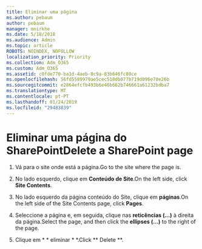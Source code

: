 ```yaml
---
title: Eliminar uma página
ms.author: pebaum
author: pebaum
manager: mnirkhe
ms.date: 5/18/2018
ms.audience: Admin
ms.topic: article
ROBOTS: NOINDEX, NOFOLLOW
localization_priority: Priority
ms.collection: Adm_O365
ms.custom: Adm_O365
ms.assetid: c0fde770-ba1d-4aeb-8c9a-83b646fc80ce
ms.openlocfilehash: 56fd5589979ae5cec510db077b719d096e70e26b
ms.sourcegitcommit: e2864efcfb493b6e46b662b746661a61232bdba7
ms.translationtype: MT
ms.contentlocale: pt-PT
ms.lasthandoff: 01/24/2019
ms.locfileid: "29483839"
---
```

# <a name="delete-a-sharepoint-page"></a><span data-ttu-id="0ce8f-102">Eliminar uma página do SharePoint</span><span class="sxs-lookup"><span data-stu-id="0ce8f-102">Delete a SharePoint page</span></span>

1. <span data-ttu-id="0ce8f-103">Vá para o site onde está a página.</span><span class="sxs-lookup"><span data-stu-id="0ce8f-103">Go to the site where the page is.</span></span>
    
2. <span data-ttu-id="0ce8f-104">No lado esquerdo, clique em **Conteúdo de Site**.</span><span class="sxs-lookup"><span data-stu-id="0ce8f-104">On the left side, click **Site Contents**.</span></span> 
    
3. <span data-ttu-id="0ce8f-105">No lado esquerdo da página conteúdo do Site, clique em **páginas**.</span><span class="sxs-lookup"><span data-stu-id="0ce8f-105">On the left side of the Site Contents page, click **Pages**.</span></span> 
    
4. <span data-ttu-id="0ce8f-106">Seleccione a página e, em seguida, clique nas **reticências (...)** à direita da página.</span><span class="sxs-lookup"><span data-stu-id="0ce8f-106">Select the page, and then click the **ellipses (...)** to the right of the page.</span></span> 
    
5. <span data-ttu-id="0ce8f-107">Clique em \* \* eliminar \* \*.</span><span class="sxs-lookup"><span data-stu-id="0ce8f-107">Click \*\* Delete \*\*.</span></span> 
    

